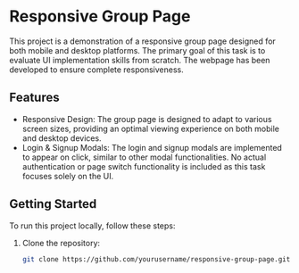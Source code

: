 # Responsive Group Page

This project is a demonstration of a responsive group page designed for both mobile and desktop platforms. The primary goal of this task is to evaluate UI implementation skills from scratch. The webpage has been developed to ensure complete responsiveness.

## Features

- Responsive Design: The group page is designed to adapt to various screen sizes, providing an optimal viewing experience on both mobile and desktop devices.
- Login & Signup Modals: The login and signup modals are implemented to appear on click, similar to other modal functionalities. No actual authentication or page switch functionality is included as this task focuses solely on the UI.

## Getting Started

To run this project locally, follow these steps:

1. Clone the repository:

   ```bash
   git clone https://github.com/yourusername/responsive-group-page.git
